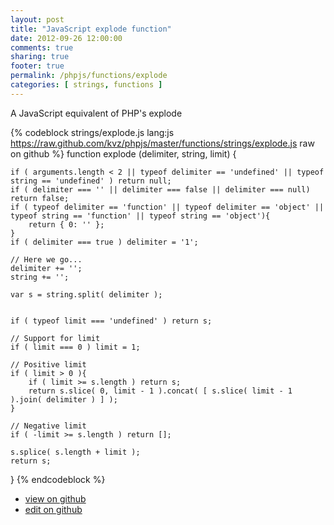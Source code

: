 ```yaml
---
layout: post
title: "JavaScript explode function"
date: 2012-09-26 12:00:00
comments: true
sharing: true
footer: true
permalink: /phpjs/functions/explode
categories: [ strings, functions ]
---
```

A JavaScript equivalent of PHP's explode
<!-- more -->
{% codeblock strings/explode.js lang:js https://raw.github.com/kvz/phpjs/master/functions/strings/explode.js raw on github %}
function explode (delimiter, string, limit) {

    if ( arguments.length < 2 || typeof delimiter == 'undefined' || typeof string == 'undefined' ) return null;
	if ( delimiter === '' || delimiter === false || delimiter === null) return false;
	if ( typeof delimiter == 'function' || typeof delimiter == 'object' || typeof string == 'function' || typeof string == 'object'){
		return { 0: '' };
	}
	if ( delimiter === true ) delimiter = '1';
	
	// Here we go...
	delimiter += '';
	string += '';
	
	var s = string.split( delimiter );
	

	if ( typeof limit === 'undefined' ) return s;
	
	// Support for limit
	if ( limit === 0 ) limit = 1;
	
	// Positive limit
	if ( limit > 0 ){
		if ( limit >= s.length ) return s;
		return s.slice( 0, limit - 1 ).concat( [ s.slice( limit - 1 ).join( delimiter ) ] );
	}

	// Negative limit
	if ( -limit >= s.length ) return [];
	
	s.splice( s.length + limit );
	return s;
}
{% endcodeblock %}
<ul>
 <li><a href="https://github.com/kvz/phpjs/blob/master/functions/strings/explode.js">view on github</a></li>
 <li><a href="https://github.com/kvz/phpjs/edit/master/functions/strings/explode.js">edit on github</a></li>
</ul>
